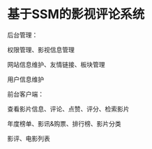 # 基于SSM的影视评论系统

后台管理：

权限管理、影视信息管理

网站信息维护、友情链接、板块管理

用户信息维护

前台客户端：

查看影片信息、评论、点赞、评分、检索影片

年度榜单、影讯&购票、排行榜、影片分类

影评、电影列表
